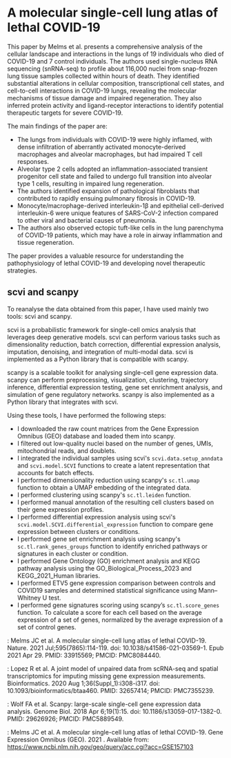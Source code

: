 # A molecular single-cell lung atlas of lethal COVID-19

This paper by Melms et al.  presents a comprehensive analysis of the cellular landscape and interactions in the lungs of 19 individuals who died of COVID-19 and 7 control individuals. The authors used single-nucleus RNA sequencing (snRNA-seq) to profile about 116,000 nuclei from snap-frozen lung tissue samples collected within hours of death. They identified substantial alterations in cellular composition, transcriptional cell states, and cell-to-cell interactions in COVID-19 lungs, revealing the molecular mechanisms of tissue damage and impaired regeneration. They also inferred protein activity and ligand-receptor interactions to identify potential therapeutic targets for severe COVID-19.

The main findings of the paper are:

- The lungs from individuals with COVID-19 were highly inflamed, with dense infiltration of aberrantly activated monocyte-derived macrophages and alveolar macrophages, but had impaired T cell responses.
- Alveolar type 2 cells adopted an inflammation-associated transient progenitor cell state and failed to undergo full transition into alveolar type 1 cells, resulting in impaired lung regeneration.
- The authors identified expansion of pathological fibroblasts that contributed to rapidly ensuing pulmonary fibrosis in COVID-19.
- Monocyte/macrophage-derived interleukin-1β and epithelial cell-derived interleukin-6 were unique features of SARS-CoV-2 infection compared to other viral and bacterial causes of pneumonia.
- The authors also observed ectopic tuft-like cells in the lung parenchyma of COVID-19 patients, which may have a role in airway inflammation and tissue regeneration.

The paper provides a valuable resource for understanding the pathophysiology of lethal COVID-19 and developing novel therapeutic strategies.

## scvi and scanpy

To reanalyse the data obtained from this paper, I have used mainly two tools: scvi and scanpy.

scvi is a probabilistic framework for single-cell omics analysis that leverages deep generative models. scvi can perform various tasks such as dimensionality reduction, batch correction, differential expression analysis, imputation, denoising, and integration of multi-modal data. scvi is implemented as a Python library that is compatible with scanpy.

scanpy is a scalable toolkit for analysing single-cell gene expression data. scanpy can perform preprocessing, visualization, clustering, trajectory inference, differential expression testing, gene set enrichment analysis, and simulation of gene regulatory networks. scanpy is also implemented as a Python library that integrates with scvi.

Using these tools, I have performed the following steps:

- I downloaded the raw count matrices from the Gene Expression Omnibus (GEO) database  and loaded them into scanpy.
- I filtered out low-quality nuclei based on the number of genes, UMIs, mitochondrial reads, and doublets.
- I integrated the individual samples using scvi's `scvi.data.setup_anndata` and `scvi.model.SCVI` functions to create a latent representation that accounts for batch effects.
- I performed dimensionality reduction using scanpy's `sc.tl.umap` function to obtain a UMAP embedding of the integrated data.
- I performed clustering using scanpy's `sc.tl.leiden` function.
- I performed manual annotation of the resulting cell clusters based on their gene expression profiles.
- I performed differential expression analysis using scvi's `scvi.model.SCVI.differential_expression` function to compare gene expression between clusters or conditions.
- I performed gene set enrichment analysis using scanpy's `sc.tl.rank_genes_groups` function to identify enriched pathways or signatures in each cluster or condition.
- I performed Gene Ontology (GO) enrichment analysis and KEGG pathway analysis using the GO_Biological_Process_2023 and KEGG_2021_Human libraries.
- I performed ETV5 gene expression comparison between controls and COVID19 samples and determined statistical significance using Mann–Whitney U test.
- I performed gene signatures scoring using scanpy’s `sc.tl.score_genes` function. To calculate a score for each cell based on the average expression of a set of genes, normalized by the average expression of a set of control genes.

: Melms JC et al. A molecular single-cell lung atlas of lethal COVID-19. Nature. 2021 Jul;595(7865):114-119. doi: 10.1038/s41586-021-03569-1. Epub 2021 Apr 29. PMID: 33915569; PMCID: PMC8084440.

: Lopez R et al. A joint model of unpaired data from scRNA-seq and spatial transcriptomics for imputing missing gene expression measurements. Bioinformatics. 2020 Aug 1;36(Suppl_1):i308-i317. doi: 10.1093/bioinformatics/btaa460. PMID: 32657414; PMCID: PMC7355239.

: Wolf FA et al. Scanpy: large-scale single-cell gene expression data analysis. Genome Biol. 2018 Apr 6;19(1):15. doi: 10.1186/s13059-017-1382-0. PMID: 29626926; PMCID: PMC5889549.

: Melms JC et al. A molecular single-cell lung atlas of lethal COVID-19. Gene Expression Omnibus (GEO). 2021 . Available from: https://www.ncbi.nlm.nih.gov/geo/query/acc.cgi?acc=GSE157103